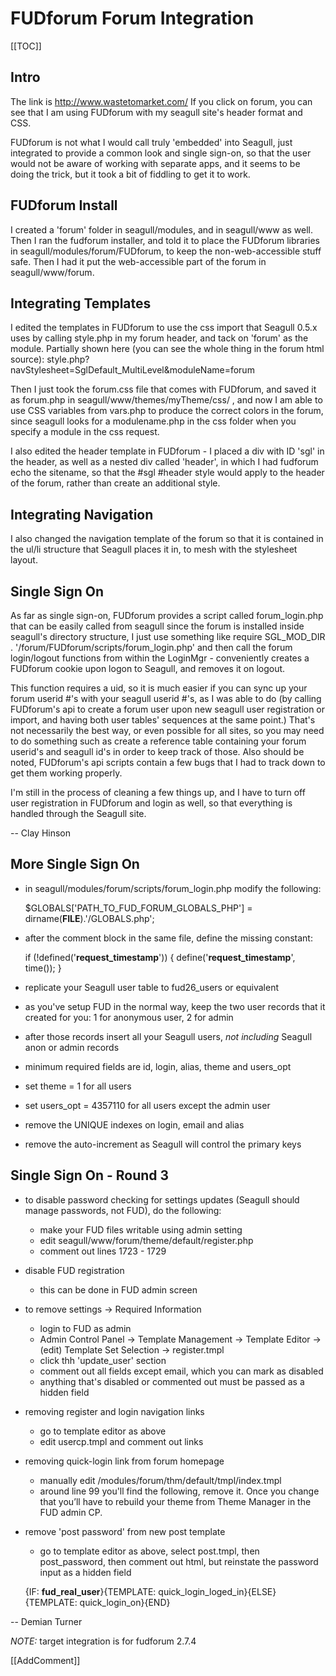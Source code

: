 <!-- Name: Integration/FUDforum -->
<!-- Version: 25 -->
<!-- Last-Modified: 2007/03/17 14:01:21 -->
<!-- Author: jcasanova -->
# FUDforum Forum Integration
[[TOC]]

## Intro
The link is http://www.wastetomarket.com/ 
If you click on forum, you can see that I am using FUDforum with my
seagull site's header format and CSS. 

FUDforum is not what I would call truly 'embedded' into Seagull, just
integrated to provide a common look and single sign-on, so that the user
would not be aware of working with separate apps, and it seems to be
doing the trick, but it took a bit of fiddling to get it to work.

## FUDforum Install
I created a 'forum' folder in seagull/modules, and in seagull/www as
well. 
Then I ran the fudforum installer, and told it to place the FUDforum
libraries in seagull/modules/forum/FUDforum, to keep the
non-web-accessible stuff safe. Then I had it put the web-accessible part
of the forum in seagull/www/forum.

## Integrating Templates
I edited the templates in FUDforum to use the css import that Seagull
0.5.x uses by calling style.php in my forum header, and tack on 'forum'
as the module. 
Partially shown here (you can see the whole thing in the forum html
source): style.php?navStylesheet=SglDefault_MultiLevel&moduleName=forum

Then I just took the forum.css file that comes with FUDforum, and saved
it as forum.php in seagull/www/themes/myTheme/css/ , and now I am able
to use CSS variables from vars.php to produce the correct colors in the
forum, since seagull looks for a modulename.php in the css folder when
you specify a module in the css request. 

I also edited the header template in FUDforum - I placed a div with ID
'sgl' in the header, as well as a nested div called 'header', in which I
had fudforum echo the sitename, so that the #sgl #header style would
apply to the header of the forum, rather than create an additional
style.

## Integrating Navigation
I also changed the navigation template of the forum so that it is
contained in the ul/li structure that Seagull places it in, to mesh with
the stylesheet layout. 

## Single Sign On
As far as single sign-on, FUDforum provides a script called
forum_login.php that can be easily called from seagull since the forum
is installed inside seagull's directory structure, I just use something
like require SGL_MOD_DIR . '/forum/FUDforum/scripts/forum_login.php' and
then call the forum login/logout functions from within the LoginMgr -
conveniently creates a FUDforum cookie upon logon to Seagull, and
removes it on logout. 

This function requires a uid, so it is much easier if you can sync up
your forum userid #'s with your seagull userid #'s, as I was able to do
(by calling FUDforum's api to create a forum user upon new seagull user
registration or import, and having both user tables' sequences at the
same point.)
That's not necessarily the best way, or even possible for all sites, so
you may need to do something such as create a reference table containing
your forum userid's and seagull id's in order to keep track of those. 
Also should be noted, FUDforum's api scripts contain a few bugs that I
had to track down to get them working properly. 

I'm still in the process of cleaning a few things up, and I have to turn
off user registration in FUDforum and login as well, so that everything
is handled through the Seagull site. 

-- Clay Hinson

## More Single Sign On
 * in seagull/modules/forum/scripts/forum_login.php modify the following:


    $GLOBALS['PATH_TO_FUD_FORUM_GLOBALS_PHP'] = dirname(__FILE__).'/GLOBALS.php';

 * after the comment block in the same file, define the missing constant:


    if (!defined('__request_timestamp__')) {
        define('__request_timestamp__', time());
    }
 
 * replicate your Seagull user table to fud26_users or equivalent
 * as you've setup FUD in the normal way, keep the two user records that it created for you: 1 for anonymous user, 2 for admin
 * after those records insert all your Seagull users, *not including* Seagull anon or admin records
 * minimum required fields are id, login, alias, theme and users_opt
 * set theme = 1 for all users
 * set users_opt = 4357110 for all users except the admin user
 * remove the UNIQUE indexes on login, email and alias
 * remove the auto-increment as Seagull will control the primary keys

## Single Sign On - Round 3
 * to disable password checking for settings updates (Seagull should manage passwords, not FUD), do the following:
   * make your FUD files writable using admin setting
   * edit seagull/www/forum/theme/default/register.php
   * comment out lines 1723 - 1729
 * disable FUD registration
   * this can be done in FUD admin screen
 * to remove settings -> Required Information
   * login to FUD as admin
   * Admin Control Panel -> Template Management -> Template Editor -> (edit) Template Set Selection -> register.tmpl
   * click thh 'update_user' section
   * comment out all fields except email, which you can mark as disabled
   * anything that's disabled or commented out must be passed as a hidden field
 * removing register and login navigation links
   * go to template editor as above
   * edit usercp.tmpl  and comment out links
 * removing quick-login link from forum homepage
   * manually edit /modules/forum/thm/default/tmpl/index.tmpl
   * around line 99 you'll find the following, remove it.  Once you change that you’ll have to rebuild your theme from Theme Manager in the FUD admin CP.
 * remove 'post password' from new post template
   * go to template editor as above, select post.tmpl, then post_password, then comment out html, but reinstate the password input as a hidden field


    {IF: __fud_real_user__}{TEMPLATE: quick_login_loged_in}{ELSE}{TEMPLATE: quick_login_on}{END}


-- Demian Turner

*NOTE:* target integration is for fudforum 2.7.4


[[AddComment]]

